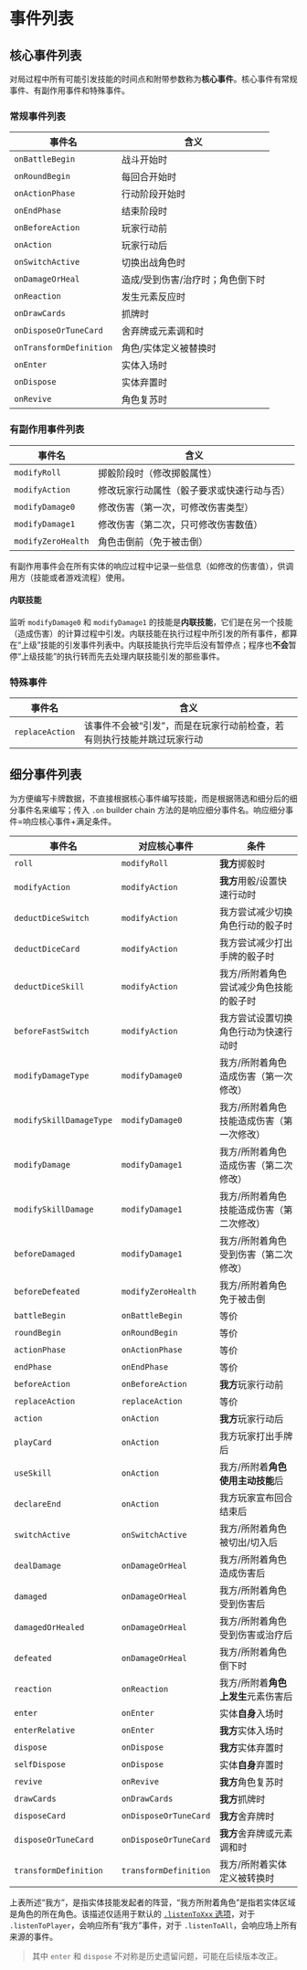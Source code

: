 # 事件列表

## 核心事件列表

对局过程中所有可能引发技能的时间点和附带参数称为**核心事件**。核心事件有常规事件、有副作用事件和特殊事件。

### 常规事件列表

| 事件名                  | 含义                             |
| ----------------------- | -------------------------------- |
| `onBattleBegin`         | 战斗开始时                       |
| `onRoundBegin`          | 每回合开始时                     |
| `onActionPhase`         | 行动阶段开始时                   |
| `onEndPhase`            | 结束阶段时                       |
| `onBeforeAction`        | 玩家行动前                       |
| `onAction`              | 玩家行动后                       |
| `onSwitchActive`        | 切换出战角色时                   |
| `onDamageOrHeal`        | 造成/受到伤害/治疗时；角色倒下时 |
| `onReaction`            | 发生元素反应时                   |
| `onDrawCards`           | 抓牌时                           |
| `onDisposeOrTuneCard`   | 舍弃牌或元素调和时               |
| `onTransformDefinition` | 角色/实体定义被替换时            |
| `onEnter`               | 实体入场时                       |
| `onDispose`             | 实体弃置时                       |
| `onRevive`              | 角色复苏时                       |

### 有副作用事件列表

| 事件名             | 含义                                       |
| ------------------ | ------------------------------------------ |
| `modifyRoll`       | 掷骰阶段时（修改掷骰属性）                 |
| `modifyAction`     | 修改玩家行动属性（骰子要求或快速行动与否） |
| `modifyDamage0`    | 修改伤害（第一次，可修改伤害类型）         |
| `modifyDamage1`    | 修改伤害（第二次，只可修改伤害数值）       |
| `modifyZeroHealth` | 角色击倒前（免于被击倒）                   |

有副作用事件会在所有实体的响应过程中记录一些信息（如修改的伤害值），供调用方（技能或者游戏流程）使用。

#### 内联技能

监听 `modifyDamage0` 和 `modifyDamage1` 的技能是**内联技能**，它们是在另一个技能（造成伤害）的计算过程中引发。内联技能在执行过程中所引发的所有事件，都算在“上级”技能的引发事件列表中。内联技能执行完毕后没有暂停点；程序也**不会**暂停“上级技能”的执行转而先去处理内联技能引发的那些事件。

### 特殊事件

| 事件名          | 含义                                                                   |
| --------------- | ---------------------------------------------------------------------- |
| `replaceAction` | 该事件不会被“引发”，而是在玩家行动前检查，若有则执行技能并跳过玩家行动 |

## 细分事件列表

为方便编写卡牌数据，不直接根据核心事件编写技能，而是根据筛选和细分后的细分事件名来编写；传入 `.on` builder chain 方法的是响应细分事件名。响应细分事件=响应核心事件+满足条件。

| 事件名                  | 对应核心事件          | 条件                                      |
| ----------------------- | --------------------- | ----------------------------------------- |
| `roll`                  | `modifyRoll`          | **我方**掷骰时                            |
| `modifyAction`          | `modifyAction`        | **我方**用骰/设置快速行动时               |
| `deductDiceSwitch`      | `modifyAction`        | 我方尝试减少切换角色行动的骰子时          |
| `deductDiceCard`        | `modifyAction`        | 我方尝试减少打出手牌的骰子时              |
| `deductDiceSkill`       | `modifyAction`        | 我方/所附着角色尝试减少角色技能的骰子时   |
| `beforeFastSwitch`      | `modifyAction`        | 我方尝试设置切换角色行动为快速行动时      |
| `modifyDamageType`      | `modifyDamage0`       | 我方/所附着角色造成伤害（第一次修改）     |
| `modifySkillDamageType` | `modifyDamage0`       | 我方/所附着角色技能造成伤害（第一次修改） |
| `modifyDamage`          | `modifyDamage1`       | 我方/所附着角色造成伤害（第二次修改）     |
| `modifySkillDamage`     | `modifyDamage1`       | 我方/所附着角色技能造成伤害（第二次修改） |
| `beforeDamaged`         | `modifyDamage1`       | 我方/所附着角色受到伤害（第二次修改）     |
| `beforeDefeated`        | `modifyZeroHealth`    | 我方/所附着角色免于被击倒                 |
| `battleBegin`           | `onBattleBegin`       | 等价                                      |
| `roundBegin`            | `onRoundBegin`        | 等价                                      |
| `actionPhase`           | `onActionPhase`       | 等价                                      |
| `endPhase`              | `onEndPhase`          | 等价                                      |
| `beforeAction`          | `onBeforeAction`      | **我方**玩家行动前                        |
| `replaceAction`         | `replaceAction`       | 等价                                      |
| `action`                | `onAction`            | **我方**玩家行动后                        |
| `playCard`              | `onAction`            | 我方玩家打出手牌后                        |
| `useSkill`              | `onAction`            | 我方/所附着**角色使用主动技能**后         |
| `declareEnd`            | `onAction`            | 我方玩家宣布回合结束后                    |
| `switchActive`          | `onSwitchActive`      | 我方/所附着角色被切出/切入后              |
| `dealDamage`            | `onDamageOrHeal`      | 我方/所附着角色造成伤害后                 |
| `damaged`               | `onDamageOrHeal`      | 我方/所附着角色受到伤害后                 |
| `damagedOrHealed`       | `onDamageOrHeal`      | 我方/所附着角色受到伤害或治疗后           |
| `defeated`              | `onDamageOrHeal`      | 我方/所附着角色倒下时                     |
| `reaction`              | `onReaction`          | 我方/所附着**角色上发生**元素伤害后       |
| `enter`                 | `onEnter`             | 实体**自身**入场时                        |
| `enterRelative`         | `onEnter`             | **我方**实体入场时                        |
| `dispose`               | `onDispose`           | **我方**实体弃置时                        |
| `selfDispose`           | `onDispose`           | 实体**自身**弃置时                        |
| `revive`                | `onRevive`            | **我方**角色复苏时                        |
| `drawCards`             | `onDrawCards`         | **我方**抓牌时                            |
| `disposeCard`           | `onDisposeOrTuneCard` | **我方**舍弃牌时                          |
| `disposeOrTuneCard`     | `onDisposeOrTuneCard` | **我方**舍弃牌或元素调和时                |
| `transformDefinition`   | `transformDefinition` | 我方/所附着实体定义被转换时               |

上表所述“我方”，是指实体技能发起者的阵营，“我方所附着角色”是指若实体区域是角色的所在角色。该描述仅适用于默认的 [`.listenToXxx` 选项](./entity.md#监听范围)，对于 `.listenToPlayer`，会响应所有“我方”事件，对于 `.listenToAll`，会响应场上所有来源的事件。

> 其中 `enter` 和 `dispose` 不对称是历史遗留问题，可能在后续版本改正。
